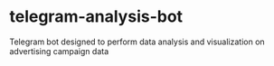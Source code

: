 # telegram-analysis-bot
Telegram bot designed to perform data analysis and visualization on advertising campaign data
